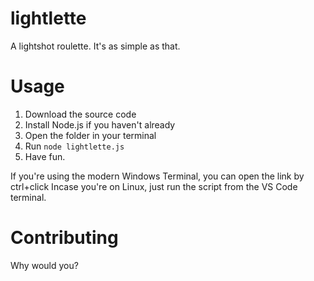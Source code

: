 # lightlette
A lightshot roulette. It's as simple as that.
# Usage
1. Download the source code
2. Install Node.js if you haven't already
3. Open the folder in your terminal
4. Run `node lightlette.js`
5. Have fun.

If you're using the modern Windows Terminal, you can open the link by ctrl+click
Incase you're on Linux, just run the script from the VS Code terminal.
# Contributing
Why would you?
